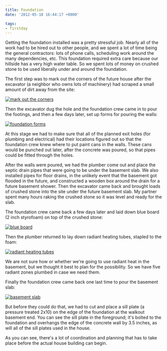```yaml
---
title: Foundation
date: '2012-05-18 16:44:17 +0000'

tags:
- firstday
---
```


Getting the foundation installed was a pretty stressful job.  Nearly
all of the work had to be hired out to other people, and we spent a
lot of time being the general contractors: lots of phone calls,
scheduling work around the many dependencies, etc.  This foundation
required extra care because our hillside has a very high water table.
So we spent lots of money on crushed stone to be used liberally under
and around the foundation.

The first step was to mark out the corners of
the future house after the excavator (a neighbor who owns lots of
machinery) had scraped a small amount of dirt away from the site:

[![mark out the corners](/gallery/firstday-cottage/IMG_20120430_061321_hu_94e70cc334624e70.jpg)](/gallery/firstday-cottage/IMG_20120430_061321.jpg)

Then the excavator dug the hole and the foundation crew came in to
pour the footings, and then a few days later, set up forms for
pouring the walls:

[![foundation forms](/gallery/firstday-cottage/IMG_20120505_101511_hu_4a2645f5cb91eb04.jpg) ](/gallery/firstday-cottage/IMG_20120505_101511.jpg)

At this stage we had to make sure that all of the
planned exit holes (for plumbing and electrical) had their locations
figured out so that the foundation crew knew where to put paint cans
in the walls.  These cans would be punched out later, after the
concrete was poured, so that pipes could be fitted through the holes. 

After the walls were poured, we had the plumber come out and place the
septic drain pipes that were going to be under the basement slab.  We
also installed pipes for floor drains, in the unlikely event that the
basement got flooded in the future, and constructed a wooden box
around the drain for a future basement shower. Then the excavator came
back and brought loads of crushed stone into the site under the future
basement slab.  My partner spent many hours raking the crushed stone
so it was level and ready for the slab.

The foundation crew came back a few days later and laid down blue board
(2 inch styrofoam) on top of the crushed stone:

[![blue board](/gallery/firstday-cottage/IMG_20120516_073753_hu_533975a2f728b174.jpg)](/gallery/firstday-cottage/IMG_20120516_073753.jpg)

Then the plumber returned to lay down radiant heating tubes,
stapled to the foam:

[![radiant heating tubes](/gallery/firstday-cottage/IMG_20120517_061553_hu_2ac0531ae8364d4c.jpg)](/gallery/firstday-cottage/IMG_20120517_061553.jpg)

We are not sure how or whether we're going to
use radiant heat in the basement, but we thought it best to plan for
the possibility.  So we have five radiant zones plumbed in case we
need them. 

Finally the foundation crew came back one last time to pour the basement slab:

[![basement slab](/gallery/firstday-cottage/IMG_20120518_084443_hu_cfa4b16e2113eac.jpg)](/gallery/firstday-cottage/IMG_20120518_084443.jpg)

But before they could do that, we had to cut and place a sill plate (a
pressure treated 2x10) on the edge of the foundation at the walkout
basement end.  You can see the sill plate in the foreground; it's
bolted to the foundation and overhangs the edge of the concrete wall
by 3.5 inches, as will all of the sill plates used in the house.

As you can see, there's a lot of coordination and planning that has to
take place before the actual house building can begin.

